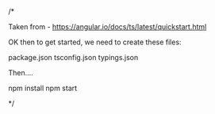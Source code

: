 /*

Taken from - https://angular.io/docs/ts/latest/quickstart.html

OK then to get started, we need to create these files:

package.json
tsconfig.json
typings.json

Then....

npm install
npm start



*/